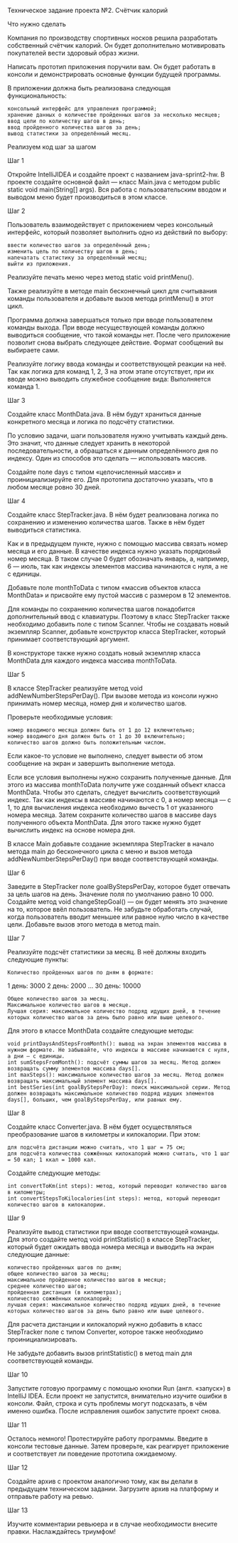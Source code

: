 Техническое задание проекта №2. Счётчик калорий

Что нужно сделать

Компания по производству спортивных носков решила разработать собственный счётчик калорий. Он будет дополнительно мотивировать покупателей вести здоровый образ жизни.

Написать прототип приложения поручили вам. Он будет работать в консоли и демонстрировать основные функции будущей программы.

В приложении должна быть реализована следующая функциональность:

    консольный интерфейс для управления программой;
    хранение данных о количестве пройденных шагов за несколько месяцев;
    ввод цели по количеству шагов в день;
    ввод пройденного количества шагов за день;
    вывод статистики за определённый месяц.

Реализуем код шаг за шагом

Шаг 1

Откройте IntelliJIDEA и создайте проект с названием java-sprint2-hw. В проекте создайте основной файл — класс Main.java с методом public static void main(String[] args). Вся работа с пользовательским вводом и выводом меню будет производиться в этом классе.

Шаг 2

Пользователь взаимодействует с приложением через консольный интерфейс, который позволяет выполнить одно из действий по выбору:

    ввести количество шагов за определённый день;
    изменить цель по количеству шагов в день;
    напечатать статистику за определённый месяц;
    выйти из приложения.

Реализуйте печать меню через метод static void printMenu().

Также реализуйте в методе main бесконечный цикл для считывания команды пользователя и добавьте вызов метода printMenu() в этот цикл.

Программа должна завершаться только при вводе пользователем команды выхода. При вводе несуществующей команды должно выводиться сообщение, что такой команды нет. После чего приложение позволит снова выбрать следующее действие. Формат сообщений вы выбираете сами.

Реализуйте логику ввода команды и соответствующей реакции на неё. Так как логика для команд 1, 2, 3 на этом этапе отсутствует, при их вводе можно выводить служебное сообщение вида: Выполняется команда 1.

Шаг 3

Создайте класс MonthData.java. В нём будут храниться данные конкретного месяца и логика по подсчёту статистики.

По условию задачи, шаги пользователя нужно учитывать каждый день. Это значит, что данные следует хранить в некоторой последовательности, а обращаться к данным определённого дня по индексу. Один из способов это сделать — использовать массив.

Создайте поле days с типом «целочисленный массив» и проинициализируйте его. Для прототипа достаточно указать, что в любом месяце ровно 30 дней.

Шаг 4

Создайте класс StepTracker.java. В нём будет реализована логика по сохранению и изменению количества шагов. Также в нём будет выводиться статистика.

Как и в предыдущем пункте, нужно с помощью массива связать номер месяца и его данные. В качестве индекса нужно указать порядковый номер месяца. В таком случае 0 будет обозначать январь, а, например, 6 — июль, так как индексы элементов массива начинаются с нуля, а не с единицы.

Добавьте поле monthToData c типом «массив объектов класса MonthData» и присвойте ему пустой массив с размером в 12 элементов.

Для команды по сохранению количества шагов понадобится дополнительный ввод с клавиатуры. Поэтому в класс StepTracker также необходимо добавить поле с типом Scanner. Чтобы не создавать новый экземпляр Scanner, добавьте конструктор класса StepTracker, который принимает соответствующий аргумент.

В конструкторе также нужно создать новый экземпляр класса MonthData для каждого индекса массива monthToData.

Шаг 5

В классе StepTracker реализуйте метод void addNewNumberStepsPerDay(). При вызове метода из консоли нужно принимать номер месяца, номер дня и количество шагов.

Проверьте необходимые условия:

    номер вводимого месяца должен быть от 1 до 12 включительно;
    номер вводимого дня должен быть от 1 до 30 включительно;
    количество шагов должно быть положительным числом.

Если какое-то условие не выполнено, следует вывести об этом сообщение на экран и завершить выполнение метода.

Если все условия выполнены нужно сохранить полученные данные. Для этого из массива monthToData получите уже созданный объект класса MonthData. Чтобы это сделать, следует вычислить соответствующий индекс. Так как индексы в массиве начинаются с 0, а номер месяца — с 1, то для вычисления индекса необходимо вычесть 1 от указанного номера месяца. Затем сохраните количество шагов в массиве days полученного объекта MonthData. Для этого также нужно будет вычислить индекс на основе номера дня.

В классе Main добавьте создание экземпляра StepTracker в начало метода main до бесконечного цикла с меню и вызов метода addNewNumberStepsPerDay() при вводе соответствующей команды.

Шаг 6

Заведите в StepTracker поле goalByStepsPerDay, которое будет отвечать за цель шагов на день. Значение поля по умолчанию равно 10 000. Создайте метод void changeStepGoal() — он будет менять это значение на то, которое ввёл пользователь. Не забудьте обработать случай, когда пользователь вводит меньшее или равное нулю число в качестве цели. Добавьте вызов этого метода в метод main.

Шаг 7

Реализуйте подсчёт статистики за месяц. В неё должны входить следующие пункты:

    Количество пройденных шагов по дням в формате:

1 день: 3000 
2 день: 2000
...
30 день: 10000

    Общее количество шагов за месяц.
    Максимальное количество шагов в месяце.
    Лучшая серия: максимальное количество подряд идущих дней, в течение которых количество шагов за день было равно или выше целевого.

Для этого в классе MonthData создайте следующие методы:

    void printDaysAndStepsFromMonth(): вывод на экран элементов массива в нужном формате. Не забывайте, что индексы в массиве начинаются с нуля, а дни — с единицы.
    int sumStepsFromMonth(): подсчёт суммы шагов за месяц. Метод должен возвращать сумму элементов массива days[].
    int maxSteps(): максимальное количество шагов за месяц. Метод должен возвращать максимальный элемент массива days[].
    int bestSeries(int goalByStepsPerDay): поиск максимальной серии. Метод должен возвращать максимальное количество подряд идущих элементов days[], больших, чем goalByStepsPerDay, или равных ему.

Шаг 8

Создайте класс Converter.java. В нём будет осуществляться преобразование шагов в километры и килокалории. При этом:

    для подсчёта дистанции можно считать, что 1 шаг = 75 см;
    для подсчёта количества сожжённых килокалорий можно считать, что 1 шаг = 50 кал; 1 ккал = 1000 кал.

Создайте следующие методы:

    int convertToKm(int steps): метод, который переводит количество шагов в километры;
    int convertStepsToKilocalories(int steps): метод, который переводит количество шагов в килокалории.

Шаг 9

Реализуйте вывод статистики при вводе соответствующей команды. Для этого создайте метод void printStatistic() в классе StepTracker, который будет ожидать ввода номера месяца и выводить на экран следующие данные:

    количество пройденных шагов по дням;
    общее количество шагов за месяц;
    максимальное пройденное количество шагов в месяце;
    среднее количество шагов;
    пройденная дистанция (в километрах);
    количество сожжённых килокалорий;
    лучшая серия: максимальное количество подряд идущих дней, в течение которых количество шагов за день было равно или выше целевого.

Для расчета дистанции и килокалорий нужно добавить в класс StepTracker поле с типом Converter, которое также необходимо проинициализировать.

Не забудьте добавить вызов printStatistic() в метод main для соответствующей команды.

Шаг 10

Запустите готовую программу с помощью кнопки Run (англ. «запуск») в IntelliJ IDEA. Если проект не запустится, внимательно изучите ошибки в консоли. Файл, строка и суть проблемы могут подсказать, в чём именно ошибка. После исправления ошибок запустите проект снова.

Шаг 11

Осталось немного! Протестируйте работу программы. Введите в консоли тестовые данные. Затем проверьте, как реагирует приложение и соответствует ли поведение прототипа ожидаемому.

Шаг 12

Создайте архив с проектом аналогично тому, как вы делали в предыдущем техническом задании. Загрузите архив на платформу и отправьте работу на ревью.

Шаг 13

Изучите комментарии ревьюера и в случае необходимости внесите правки. Наслаждайтесь триумфом!
